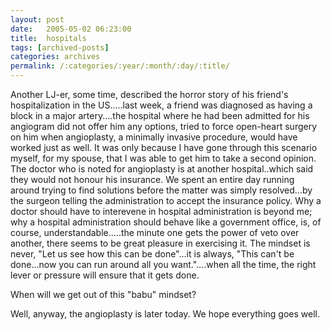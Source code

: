 ```yaml
---
layout: post
date:	2005-05-02 06:23:00
title:  hospitals
tags: [archived-posts]
categories: archives
permalink: /:categories/:year/:month/:day/:title/
---
```

Another LJ-er, some time, described the horror story of his friend's hospitalization in the US.....last week, a friend was diagnosed as having a block in a major artery....the hospital where he had been admitted for his angiogram did not offer him any options, tried to force open-heart surgery on him when angioplasty, a minimally invasive procedure, would have worked just as well. It was only because I have gone through this scenario myself, for my spouse, that I was able to get him to take a second opinion. The doctor who is noted for angioplasty is at another hospital..which said they would not honour his insurance. We spent an entire day running around trying to find solutions before the matter was simply resolved...by the surgeon telling the administration to accept the insurance policy. Why a doctor should have to interevene in hospital administration is beyond me; why a hospital administration should behave like a government office, is, of course, understandable.....the minute one gets the power of veto over another, there seems to be great pleasure in exercising it. The mindset is never, "Let us see how this can be done"...it is always, "This can't be done...now you can run around all you want."....when all the time, the right lever or pressure will ensure that it gets done.

When will we get out of this "babu" mindset?

Well, anyway, the angioplasty is later today. We hope everything goes well.
